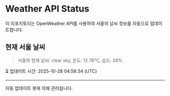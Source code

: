 
# Weather API Status

이 리포지토리는 OpenWeather API를 사용하여 서울의 날씨 정보를 자동으로 업데이트합니다.

## 현재 서울 날씨
> 서울의 현재 날씨: clear sky, 온도: 12.76°C, 습도: 28%

⏳ 업데이트 시간: 2025-10-28 04:58:34 (UTC)

---
자동 업데이트 봇에 의해 관리됩니다.
